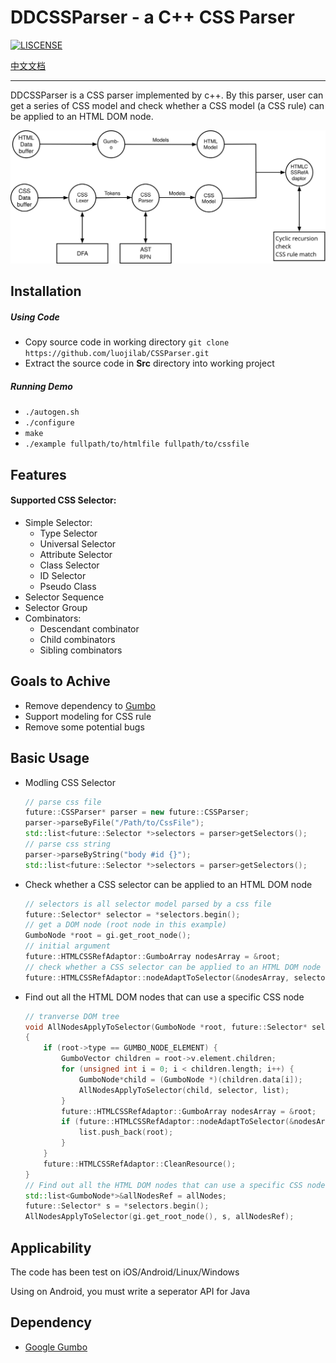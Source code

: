 # DDCSSParser - a C++ CSS Parser

[![LISCENSE](https://img.shields.io/packagist/l/doctrine/orm.svg)](./LICENSE.md)

[中文文档](./README.md)

------

DDCSSParser is a CSS parser implemented by c++. By this parser, user can get a series of CSS model and check whether a CSS model (a CSS rule) can be applied to an HTML DOM node.



<img id="sc0" src = "./projectStruct-EN.svg"/>



## Installation

##### Using Code

* Copy source code in working directory `git clone https://github.com/luojilab/CSSParser.git`
* Extract the source code in **Src** directory into working project

##### Running Demo

- `./autogen.sh`
- `./configure`
- `make`
- `./example fullpath/to/htmlfile fullpath/to/cssfile`

## Features

#### Supported CSS Selector:

- Simple Selector:
  - Type Selector
  - Universal Selector
  - Attribute Selector
  - Class Selector
  - ID Selector
  - Pseudo Class
- Selector Sequence
- Selector Group
- Combinators:
  - Descendant combinator
  - Child combinators
  - Sibling combinators

## Goals to Achive

* Remove dependency to [Gumbo](https://github.com/google/gumbo-parser)
* Support modeling for CSS rule
* Remove some potential bugs

## Basic Usage

* Modling CSS Selector

  ```c++
  // parse css file
  future::CSSParser* parser = new future::CSSParser;
  parser->parseByFile("/Path/to/CssFile");
  std::list<future::Selector *>selectors = parser>getSelectors();
  // parse css string
  parser->parseByString("body #id {}");
  std::list<future::Selector *>selectors = parser>getSelectors();
  ```

* Check whether a CSS selector can be applied to an HTML DOM node

  ```c++
  // selectors is all selector model parsed by a css file
  future::Selector* selector = *selectors.begin();
  // get a DOM node (root node in this example)
  GumboNode *root = gi.get_root_node();
  // initial argument
  future::HTMLCSSRefAdaptor::GumboArray nodesArray = &root;
  // check whether a CSS selector can be applied to an HTML DOM node
  future::HTMLCSSRefAdaptor::nodeAdaptToSelector(&nodesArray, selector);
  ```

* Find out all the HTML DOM nodes that can use a specific CSS node

  ```c++
  // tranverse DOM tree
  void AllNodesApplyToSelector(GumboNode *root, future::Selector* selector, std::list<GumboNode *>&list)
  {
      if (root->type == GUMBO_NODE_ELEMENT) {
          GumboVector children = root->v.element.children;
          for (unsigned int i = 0; i < children.length; i++) {
              GumboNode*child = (GumboNode *)(children.data[i]);
              AllNodesApplyToSelector(child, selector, list);
          }
          future::HTMLCSSRefAdaptor::GumboArray nodesArray = &root;
          if (future::HTMLCSSRefAdaptor::nodeAdaptToSelector(&nodesArray, selector)) {
              list.push_back(root);
          }
      }
      future::HTMLCSSRefAdaptor::CleanResource();
  }
  // Find out all the HTML DOM nodes that can use a specific CSS node
  std::list<GumboNode*>&allNodesRef = allNodes;
  future::Selector* s = *selectors.begin();
  AllNodesApplyToSelector(gi.get_root_node(), s, allNodesRef);
  ```

## Applicability

The code has been test on iOS/Android/Linux/Windows

Using on Android, you must write a seperator API for Java

## Dependency

* [Google Gumbo](https://github.com/google/gumbo-parser)